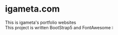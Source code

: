 # igameta.com
This is igameta's portfolio websites  
This project is written BootStrap5 and FontAwesome
<img src="https://igameta.com/img/logo/logo-dark.svg" width="5%">
